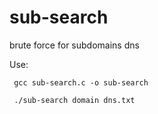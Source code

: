 # sub-search
brute force for subdomains dns
         
Use:
     
     gcc sub-search.c -o sub-search
     
     ./sub-search domain dns.txt
